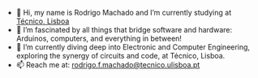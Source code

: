 - 👋 Hi, my name is Rodrigo Machado and I’m currently studying at [Técnico, Lisboa](https://tecnico.ulisboa.pt/)
- 👀 I’m fascinated by all things that bridge software and hardware: Arduinos, computers, and everything in between!
- 🌱 I’m currently diving deep into Electronic and Computer Engineering, exploring the synergy of circuits and code, at Técnico, Lisboa.
- 📫 Reach me at: rodrigo.f.machado@tecnico.ulisboa.pt


<!---
EngenheiroRodas/EngenheiroRodas is a ✨ special ✨ repository because its `README.md` (this file) appears on your GitHub profile.
You can click the Preview link to take a look at your changes.
--->
